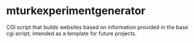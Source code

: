 mturkexperimentgenerator
========================

CGI script that builds websites based on information provided in the base cgi script; intended as a template for future projects.
